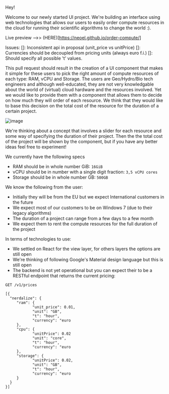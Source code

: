 Hey!

Welcome to our  newly started UI project. We're building an interface using web technologies that allows our users to easily order compute resources in the cloud for running their scientific algorithms to change the world :).


Live preview -->> (HERE)[https://neoel.github.io/order-compute/]

Issues:
  []: Inconsistent api in proposal (unit_price vs unitPrice)
  []: Currencies should be decoupled from pricing units (always euro f.i.)
  []: Should specify all possible 't' values.


This pull request should result in the creation of a UI component that makes it simple for these users to pick the right amount of compute resources of each type: RAM, vCPU and Storage. The users are Geo/Hydro/Bio tech engineers and although well-educated, they are not very knowledgable about the world of (virtual) cloud hardware and the resources involved. Yet we would like to provide them with a component that allows them to decide on how much they will order of each resource. We think that they would like to base this decision on the total cost of the resource for the duration of a certain project.

![image](https://cloud.githubusercontent.com/assets/184876/19804140/ce037414-9d0c-11e6-8235-112a38dabf2b.png)

We're thinking about a concept that involves a slider for each resource and some way of specifying the duration of their project. Then the the total cost of the project will be shown by the component, but if you have any better ideas feel free to experiment!

We currently have the following specs
- RAM should be in whole number GiB: `16GiB`
- vCPU should be in number with a single digit fraction: `3,5 vCPU cores`
- Storage should be in whole number GB: `500GB`

We know the following from the user:
- Initially they will be from the EU but we expect International customers in the future
- We expect most of our customers to be on Windows 7 (due to their legacy algorithms)
- The duration of a project can range from a few days to a few month
- We expect them to rent the compute resources for the full duration of the project

In terms of technologies to use:
- We settled on React for the view layer, for others layers the options are still open
- We're thinking of following Google's Material design language but this is still open
- The backend is not yet operational but you can expect their to be a RESTful endpoint that returns the current pricing:

```
GET /v1/prices

[{
  "nerdalize": {
     "ram": {
            "unit_price": 0.01,
            "unit": "GB",
            "t": "hour",
            "currency": "euro
     },
     "cpu": {
            "unitPrice": 0.02
            "unit": "core",
            "t": "hour",
            "currency": "euro
     },
     "storage": {
            "unitPrice": 0.02,
            "unit": "GB",
            "t": "hour",
            "currency": "euro
     }
  }
}]
```
